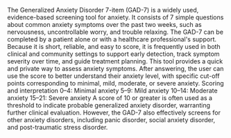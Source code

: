 The Generalized Anxiety Disorder 7-item (GAD-7) is a widely used, evidence-based screening tool for anxiety. It consists of 7 simple questions about common anxiety symptoms over the past two weeks, such as nervousness, uncontrollable worry, and trouble relaxing. 
The GAD-7 can be completed by a patient alone or with a healthcare professional's support. Because it is short, reliable, and easy to score, it is frequently used in both clinical and community settings to support early detection, track symptom severity over time, and guide treatment planning. 
This tool provides a quick and private way to assess anxiety symptoms. After answering, the user can use the score to better understand their anxiety level, with specific cut-off points corresponding to minimal, mild, moderate, or severe anxiety. 
Scoring and interpretation 
0–4: Minimal anxiety
5–9: Mild anxiety
10–14: Moderate anxiety
15–21: Severe anxiety 
A score of 10 or greater is often used as a threshold to indicate probable generalized anxiety disorder, warranting further clinical evaluation. However, the GAD-7 also effectively screens for other anxiety disorders, including panic disorder, social anxiety disorder, and post-traumatic stress disorder.
